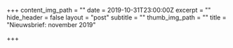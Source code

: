 +++
content_img_path = ""
date = 2019-10-31T23:00:00Z
excerpt = ""
hide_header = false
layout = "post"
subtitle = ""
thumb_img_path = ""
title = "Nieuwsbrief: november 2019"

+++

